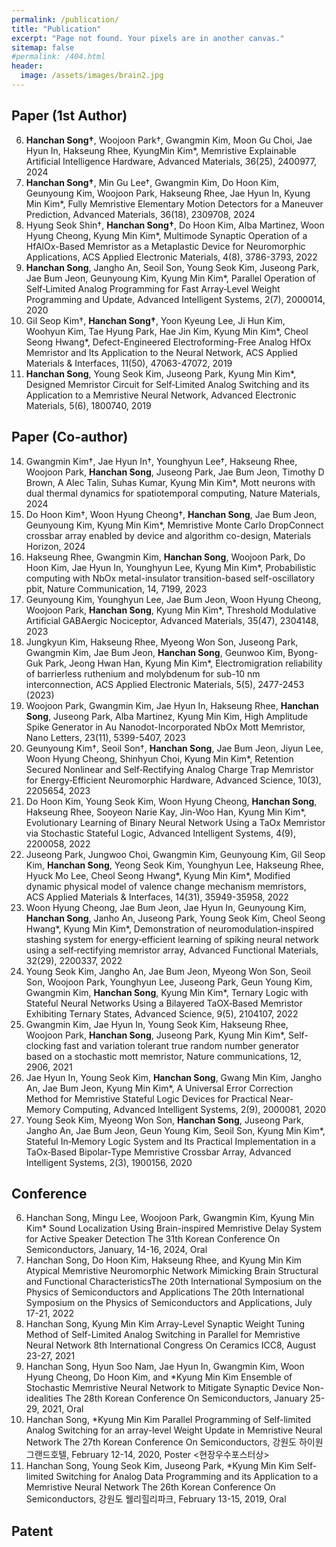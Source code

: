 ```yaml
---
permalink: /publication/
title: "Publication"
excerpt: "Page not found. Your pixels are in another canvas."
sitemap: false
#permalink: /404.html
header:
  image: /assets/images/brain2.jpg
---
```


## Paper (1st Author)

06. **Hanchan Song†**, Woojoon Park†, Gwangmin Kim, Moon Gu Choi, Jae Hyun In, Hakseung Rhee, KyungMin Kim*, Memristive Explainable Artificial Intelligence Hardware, Advanced Materials, 36(25), 2400977, 2024
05. **Hanchan Song†**, Min Gu Lee†, Gwangmin Kim, Do Hoon Kim, Geunyoung Kim, Woojoon Park, Hakseung Rhee, Jae Hyun In, Kyung Min Kim*, Fully Memristive Elementary Motion Detectors for a Maneuver Prediction, Advanced Materials, 36(18), 2309708, 2024
04. Hyung Seok Shin†, **Hanchan Song†**, Do Hoon Kim, Alba Martinez, Woon Hyung Cheong, Kyung Min Kim*, Multimode Synaptic Operation of a HfAlOx-Based Memristor as a Metaplastic Device for Neuromorphic Applications, ACS Applied Electronic Materials, 4(8), 3786-3793, 2022
03. **Hanchan Song**, Jangho An, Seoil Son, Young Seok Kim, Juseong Park, Jae Bum Jeon, Geunyoung Kim, Kyung Min Kim*, Parallel Operation of Self‐Limited Analog Programming for Fast Array‐Level Weight Programming and Update, Advanced Intelligent Systems, 2(7), 2000014, 2020
02. Gil Seop Kim†, **Hanchan Song†**, Yoon Kyeung Lee, Ji Hun Kim, Woohyun Kim, Tae Hyung Park, Hae Jin Kim, Kyung Min Kim*, Cheol Seong Hwang*, Defect-Engineered Electroforming-Free Analog HfOx Memristor and Its Application to the Neural Network, ACS Applied Materials & Interfaces, 11(50), 47063-47072, 2019
01. **Hanchan Song**, Young Seok Kim, Juseong Park, Kyung Min Kim*, Designed Memristor Circuit for Self‐Limited Analog Switching and its Application to a Memristive Neural Network, Advanced Electronic Materials, 5(6), 1800740, 2019

## Paper (Co-author)

14. Gwangmin Kim†, Jae Hyun In†, Younghyun Lee†, Hakseung Rhee, Woojoon Park, **Hanchan Song**, Juseong Park, Jae Bum Jeon, Timothy D Brown, A Alec Talin, Suhas Kumar, Kyung Min Kim*, Mott neurons with dual thermal dynamics for spatiotemporal computing, Nature Materials, 2024
13. Do Hoon Kim†, Woon Hyung Cheong†, **Hanchan Song**, Jae Bum Jeon, Geunyoung Kim, Kyung Min Kim*, Memristive Monte Carlo DropConnect crossbar array enabled by device and algorithm co-design, Materials Horizon, 2024
12. Hakseung Rhee, Gwangmin Kim, **Hanchan Song**, Woojoon Park, Do Hoon Kim, Jae Hyun In, Younghyun Lee, Kyung Min Kim*, Probabilistic computing with NbOx metal-insulator transition-based self-oscillatory pbit, Nature Communication, 14, 7199, 2023
11. Geunyoung Kim, Younghyun Lee, Jae Bum Jeon, Woon Hyung Cheong, Woojoon Park, **Hanchan Song**, Kyung Min Kim*, Threshold Modulative Artificial GABAergic Nociceptor, Advanced Materials, 35(47), 2304148, 2023
10. Jungkyun Kim, Hakseung Rhee, Myeong Won Son, Juseong Park, Gwangmin Kim, Jae Bum Jeon, **Hanchan Song**, Geunwoo Kim, Byong-Guk Park, Jeong Hwan Han, Kyung Min Kim*, Electromigration reliability of barrierless ruthenium and molybdenum for sub-10 nm interconnection, ACS Applied Electronic Materials, 5(5), 2477-2453 (2023)
09. Woojoon Park, Gwangmin Kim, Jae Hyun In, Hakseung Rhee, **Hanchan Song**, Juseong Park, Alba Martinez, Kyung Min Kim, High Amplitude Spike Generator in Au Nanodot-Incorporated NbOx Mott Memristor, Nano Letters, 23(11), 5399-5407, 2023
08. Geunyoung Kim†, Seoil Son†, **Hanchan Song**, Jae Bum Jeon, Jiyun Lee, Woon Hyung Cheong, Shinhyun Choi, Kyung Min Kim*, Retention Secured Nonlinear and Self‐Rectifying Analog Charge Trap Memristor for Energy‐Efficient Neuromorphic Hardware, Advanced Science, 10(3), 2205654, 2023
07. Do Hoon Kim, Young Seok Kim, Woon Hyung Cheong, **Hanchan Song**, Hakseung Rhee, Sooyeon Narie Kay, Jin-Woo Han, Kyung Min Kim*, Evolutionary Learning of Binary Neural Network Using a TaOx Memristor via Stochastic Stateful Logic, Advanced Intelligent Systems, 4(9), 2200058, 2022
06. Juseong Park, Jungwoo Choi, Gwangmin Kim, Geunyoung Kim, Gil Seop Kim, **Hanchan Song**, Yeong Seok Kim, Younghyun Lee, Hakseung Rhee, Hyuck Mo Lee, Cheol Seong Hwang*, Kyung Min Kim*, Modified dynamic physical model of valence change mechanism memristors, ACS Applied Materials & Interfaces, 14(31), 35949-35958, 2022
05. Woon Hyung Cheong, Jae Bum Jeon, Jae Hyun In, Geunyoung Kim, **Hanchan Song**, Janho An, Juseong Park, Young Seok Kim, Cheol Seong Hwang*, Kyung Min Kim*, Demonstration of neuromodulation‐inspired stashing system for energy‐efficient learning of spiking neural network using a self‐rectifying memristor array, Advanced Functional Materials, 32(29), 2200337, 2022
04. Young Seok Kim, Jangho An, Jae Bum Jeon, Myeong Won Son, Seoil Son, Woojoon Park, Younghyun Lee, Juseong Park, Geun Young Kim, Gwangmin Kim, **Hanchan Song**, Kyung Min Kim*, Ternary Logic with Stateful Neural Networks Using a Bilayered TaOX‐Based Memristor Exhibiting Ternary States, Advanced Science, 9(5), 2104107, 2022
03. Gwangmin Kim, Jae Hyun In, Young Seok Kim, Hakseung Rhee, Woojoon Park, **Hanchan Song**, Juseong Park, Kyung Min Kim*, Self-clocking fast and variation tolerant true random number generator based on a stochastic mott memristor, Nature communications, 12, 2906, 2021
02. Jae Hyun In, Young Seok Kim, **Hanchan Song**, Gwang Min Kim, Jangho An, Jae Bum Jeon, Kyung Min Kim*, A Universal Error Correction Method for Memristive Stateful Logic Devices for Practical Near‐Memory Computing, Advanced Intelligent Systems, 2(9), 2000081, 2020
01. Young Seok Kim, Myeong Won Son, **Hanchan Song**, Juseong Park, Jangho An, Jae Bum Jeon, Geun Young Kim, Seoil Son, Kyung Min Kim*, Stateful In‐Memory Logic System and Its Practical Implementation in a TaOx‐Based Bipolar‐Type Memristive Crossbar Array, Advanced Intelligent Systems, 2(3), 1900156, 2020

## Conference

6. Hanchan Song, Mingu Lee, Woojoon Park, Gwangmin Kim, Kyung Min Kim*
Sound Localization Using Brain-inspired Memristive Delay System for Active Speaker Detection
The 31th Korean Conference On Semiconductors, January, 14-16, 2024, Oral
5. Hanchan Song, Do Hoon Kim, Hakseung Rhee, and Kyung Min Kim
Atypical Memristive Neuromorphic Network Mimicking Brain Structural and Functional CharacteristicsThe 20th International Symposium on the Physics of Semiconductors and Applications
The 20th International Symposium on the Physics of Semiconductors and Applications, July 17-21, 2022 
4. Hanchan Song, Kyung Min Kim
Array-Level Synaptic Weight Tuning Method of Self-Limited Analog Switching in Parallel for Memristive Neural Network
8th International Congress On Ceramics ICC8, August 23-27, 2021
3. Hanchan Song, Hyun Soo Nam, Jae Hyun In, Gwangmin Kim, Woon Hyung Cheong, Do Hoon Kim, and *Kyung Min Kim
Ensemble of Stochastic Memristive Neural Network to Mitigate Synaptic Device Non-idealities
The 28th Korean Conference On Semiconductors, January 25-29, 2021, Oral
2. Hanchan Song, *Kyung Min Kim
Parallel Programming of Self-limited Analog Switching for an array-level Weight Update in Memristive Neural Network
The 27th Korean Conference On Semiconductors, 강원도 하이원 그랜드호텔,  February 12-14, 2020, Poster <현장우수포스터상>
1. Hanchan Song, Young Seok Kim, Juseong Park, *Kyung Min Kim
Self-limited Switching for Analog Data Programming and its Application to a Memristive Neural Network
The 26th Korean Conference On Semiconductors, 강원도 웰리힐리파크, February 13-15, 2019, Oral

## Patent
